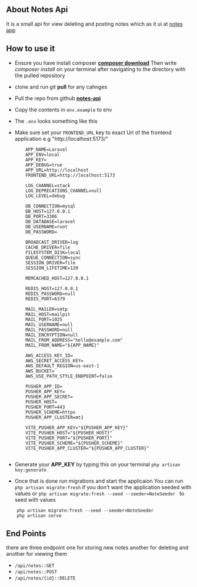 ## About Notes Api

It is a small api for view deleting and posting notes which as it ui at [notes app](https://github.com/edcheyjr/notes-app.git)

## How to use it

-   Ensure you have install composer **[composer download](https://getcomposer.org/download/)** Then write _composer install_ on your terminal after navigating to the directory with the pulled repository
-   clone and run git **pull** for any cahnges
-   Pull the repo from github **[notes-api](https://github.com/edcheyjr/notes-api.git)**
-   Copy the contents in `env.example` to env
-   The `.env` looks something like this
-   Make sure set your `FRONTEND_URL` key to exact Url of the frontend application e.g "http://localhost:5173/"

    ```
        APP_NAME=Laravel
        APP_ENV=local
        APP_KEY=
        APP_DEBUG=true
        APP_URL=http://localhost
        FRONTEND_URL=http://localhost:5173

        LOG_CHANNEL=stack
        LOG_DEPRECATIONS_CHANNEL=null
        LOG_LEVEL=debug

        DB_CONNECTION=mysql
        DB_HOST=127.0.0.1
        DB_PORT=3306
        DB_DATABASE=laravel
        DB_USERNAME=root
        DB_PASSWORD=

        BROADCAST_DRIVER=log
        CACHE_DRIVER=file
        FILESYSTEM_DISK=local
        QUEUE_CONNECTION=sync
        SESSION_DRIVER=file
        SESSION_LIFETIME=120

        MEMCACHED_HOST=127.0.0.1

        REDIS_HOST=127.0.0.1
        REDIS_PASSWORD=null
        REDIS_PORT=6379

        MAIL_MAILER=smtp
        MAIL_HOST=mailpit
        MAIL_PORT=1025
        MAIL_USERNAME=null
        MAIL_PASSWORD=null
        MAIL_ENCRYPTION=null
        MAIL_FROM_ADDRESS="hello@example.com"
        MAIL_FROM_NAME="${APP_NAME}"

        AWS_ACCESS_KEY_ID=
        AWS_SECRET_ACCESS_KEY=
        AWS_DEFAULT_REGION=us-east-1
        AWS_BUCKET=
        AWS_USE_PATH_STYLE_ENDPOINT=false

        PUSHER_APP_ID=
        PUSHER_APP_KEY=
        PUSHER_APP_SECRET=
        PUSHER_HOST=
        PUSHER_PORT=443
        PUSHER_SCHEME=https
        PUSHER_APP_CLUSTER=mt1

        VITE_PUSHER_APP_KEY="${PUSHER_APP_KEY}"
        VITE_PUSHER_HOST="${PUSHER_HOST}"
        VITE_PUSHER_PORT="${PUSHER_PORT}"
        VITE_PUSHER_SCHEME="${PUSHER_SCHEME}"
        VITE_PUSHER_APP_CLUSTER="${PUSHER_APP_CLUSTER}"


    ```

-   Generate your **APP_KEY** by typing this on your terminal `php artisan key:generate`

-   Once that is done run migrations and start the applicaion
    You can run `php artisan migrate:fresh` if you don't want the application seeded with values or `php artisan migrate:fresh --seed --seeder=NoteSeeder ` to seed with values

```
    php artisan migrate:fresh --seed --seeder=NoteSeeder
    php artisan serve

```

## End Points

there are three endpoint one for storing new notes another for deleting and another for viewing them

-   `/api/notes::GET`
-   `/api/notes::POST`
-   `/api/notes/{id}::DELETE`
